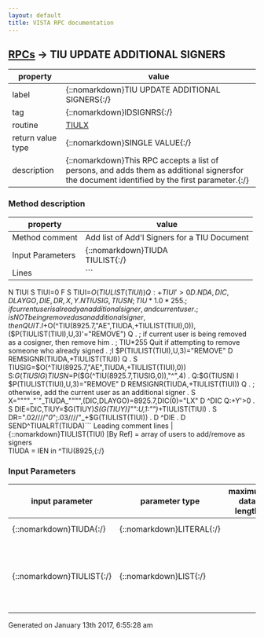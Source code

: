 ```yaml
---
layout: default
title: VISTA RPC documentation
---
```




## [RPCs](TableOfContent.md) &#8594; TIU UPDATE ADDITIONAL SIGNERS 

 property | value 
--- | --- 
 label | {::nomarkdown}TIU UPDATE ADDITIONAL SIGNERS{:/}
 tag | {::nomarkdown}IDSIGNRS{:/}
 routine | [TIULX](http://code.osehra.org/dox/Routine_TIULX_source.html)
 return value type | {::nomarkdown}SINGLE VALUE{:/}
 description | {::nomarkdown}This RPC accepts a list of persons, and adds them as additional signersfor the document identified by the first parameter.{:/}


### Method description

 property | value 
 --- | --- 
 Method comment | Add list of Add'l Signers for a TIU Document
 Input Parameters | {::nomarkdown}TIUDA<br/>TIULIST{:/}
 Lines | ```
 N TIUI S TIUI=0
 F  S TIUI=$O(TIULIST(TIUI)) Q:+TIUI'>0  D
 . N DA,DIC,DLAYGO,DIE,DR,X,Y
 . N TIUSIG,TIUSN ;TIU*1.0*255
 . ; if current user is already an additional signer, and current user
 . ; is NOT being removed as an additional signer, then QUIT
 . I +$O(^TIU(8925.7,"AE",TIUDA,+TIULIST(TIUI),0)),($P(TIULIST(TIUI),U,3)'="REMOVE") Q
 . ; if current user is being removed as a cosigner, then remove him
 . ; TIU*255 Quit if attempting to remove someone who already signed
 . ;I $P(TIULIST(TIUI),U,3)="REMOVE" D REMSIGNR(TIUDA,+TIULIST(TIUI)) Q
 . S TIUSIG=$O(^TIU(8925.7,"AE",TIUDA,+TIULIST(TIUI),0)) S:$G(TIUSIG) TIUSN=$P($G(^TIU(8925.7,TIUSIG,0)),"^",4)
 . Q:$G(TIUSN)  I $P(TIULIST(TIUI),U,3)="REMOVE" D REMSIGNR(TIUDA,+TIULIST(TIUI)) Q
 . ; otherwise, add the current user as an additional signer
 . S X=""""_"`"_TIUDA_"""",(DIC,DLAYGO)=8925.7,DIC(0)="LX" D ^DIC Q:+Y'>0
 . S DIE=DIC,TIUY=$G(TIUY)_$S($G(TIUY)]"":U,1:"")_+TIULIST(TIUI)
 . S DR=".02////"_0_";.03////"_+$G(TIULIST(TIUI))
 . D ^DIE
 . D SEND^TIUALRT(TIUDA)```
 Leading comment lines | {::nomarkdown}TIULIST(TIUI) [By Ref] = array of users to add/remove as signers<br/>TIUDA                  = IEN in ^TIU(8925,{:/}

### Input Parameters

| input parameter | parameter type | maximum data length | required | description | 
| --- | --- | --- | --- | --- | 
| {::nomarkdown}TIUDA{:/} | {::nomarkdown}LITERAL{:/} |  | {::nomarkdown}true{:/} | {::nomarkdown}This is the record # (ien) of the document in file 8925.{:/} | 
| {::nomarkdown}TIULIST{:/} | {::nomarkdown}LIST{:/} |  | {::nomarkdown}true{:/} | {::nomarkdown}This is the list of users, passed by reference, as shown below:        TIULIST(1)=213[^CASEY,BEN]       TIULIST(2)=73425[^HOWSER,DOOGEY]       TIULIST(3)=172[^WELBY,MARCUS] NOTE that names passed as second '^'-pieces are optional.{:/} | 




 Generated on January 13th 2017, 6:55:28 am